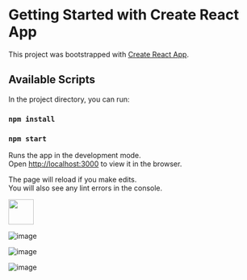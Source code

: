 # Getting Started with Create React App

This project was bootstrapped with [Create React App](https://github.com/facebook/create-react-app).

## Available Scripts

In the project directory, you can run:

### `npm install`

### `npm start`

Runs the app in the development mode.\
Open [http://localhost:3000](http://localhost:3000) to view it in the browser.

The page will reload if you make edits.\
You will also see any lint errors in the console.


<img src="https://user-images.githubusercontent.com/56137428/117280017-18206d00-ae5a-11eb-9faa-bb6e2f5ff597.png" width="50">

![image](https://user-images.githubusercontent.com/56137428/117280420-7c433100-ae5a-11eb-8bdc-a5660b364038.png)


![image](https://user-images.githubusercontent.com/56137428/117280750-d217d900-ae5a-11eb-8fe6-eeac04f38965.png)

![image](https://user-images.githubusercontent.com/56137428/117281438-8d407200-ae5b-11eb-91a4-92e17d1738a2.png)


